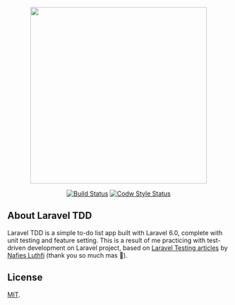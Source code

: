 <p align="center"><img src="https://res.cloudinary.com/dtfbvvkyp/image/upload/v1566331377/laravel-logolockup-cmyk-red.svg" width="400"></p>

<p align="center">
<a href="https://travis-ci.org/ianmustafa/laravel-tdd"><img src="https://travis-ci.org/ianmustafa/laravel-tdd.svg?branch=master" alt="Build Status"></a>
<a href="https://github.styleci.io/repos/209108733"><img src="https://github.styleci.io/repos/209108733/shield" alt="Codw Style Status"></a>
</p>

## About Laravel TDD

Laravel TDD is a simple to-do list app built with Laravel 6.0, complete with unit testing and feature setting. This is a result of me practicing with test-driven development on Laravel project, based on [Laravel Testing articles](https://blog.nafies.id/tags/#testing) by [Nafies Luthfi](https://github.com/nafiesl) (thank you so much mas 🙏).

## License

[MIT](https://github.com/ianmustafa/laravel-tdd/blob/master/LICENSE).
